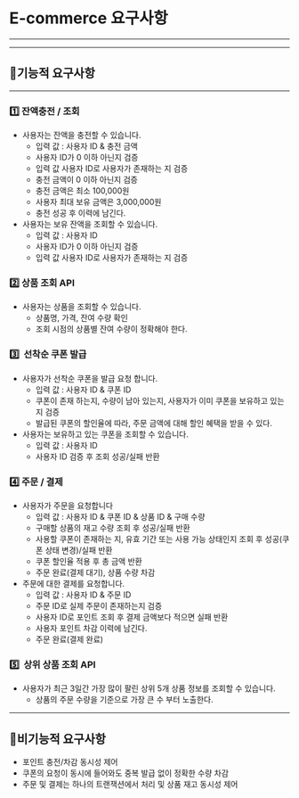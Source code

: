 # **E-commerce 요구사항**

---

---

## 🔶기능적 요구사항

---

### 1️⃣ **잔액충전 / 조회**

- 사용자는 잔액을 충전할 수 있습니다.
    - 입력 값 : 사용자 ID & 충전 금액
    - 사용자 ID가 0 이하 아닌지 검증
    - 입력 값 사용자 ID로 사용자가 존재하는 지 검증
    - 충전 금액이 0 이하 아닌지 검증
    - 충전 금액은 최소 100,000원
    - 사용자 최대 보유 금액은 3,000,000원
    - 충전 성공 후 이력에 남긴다.
- 사용자는 보유 잔액을 조회할 수 있습니다.
    - 입력 값 : 사용자 ID
    - 사용자 ID가 0 이하 아닌지 검증
    - 입력 값 사용자 ID로 사용자가 존재하는 지 검증

### 2️⃣ **상품 조회 API**

- 사용자는 상품을 조회할 수 있습니다.
    - 상품명, 가격, 잔여 수량 확인
    - 조회 시점의 상품별 잔여 수량이 정확해야 한다.

### 3️⃣  **선착순 쿠폰 발급**

- 사용자가 선착순 쿠폰을 발급 요청 합니다.
    - 입력 값 : 사용자 ID & 쿠폰 ID
    - 쿠폰이 존재 하는지, 수량이 남아 있는지, 사용자가 이미 쿠폰을 보유하고 있는지 검증
    - 발급된 쿠폰의 할인율에 따라, 주문 금액에 대해 할인 혜택을 받을 수 있다.
- 사용자는 보유하고 있는 쿠폰을 조회할 수 있습니다.
    - 입력 값 : 사용자 ID
    - 사용자 ID 검증 후 조회 성공/실패 반환

### 4️⃣ 주문 / 결제

- 사용자가 주문을 요청합니다
    - 입력 값 : 사용자 ID & 쿠폰 ID & 상품 ID & 구매 수량
    - 구매할 상품의 재고 수량 조회 후 성공/실패 반환
    - 사용할 쿠폰이 존재하는 지, 유효 기간 또는 사용 가능 상태인지 조회 후 성공(쿠폰 상태 변경)/실패 반환
    - 쿠폰 할인율 적용 후 총 금액 반환
    - 주문 완료(결제 대기), 상품 수량 차감
- 주문에 대한 결제를 요청합니다.
    - 입력 값 : 사용자 ID & 주문 ID
    - 주문 ID로 실제 주문이 존재하는지 검증
    - 사용자 ID로 포인트 조회 후 결제 금액보다 적으면 실패 반환
    - 사용자 포인트 차감 이력에 남긴다.
    - 주문 완료(결제 완료)

### 5️⃣  **상위 상품 조회 API**

- 사용자가 최근 3일간 가장 많이 팔린 상위 5개 상품 정보를 조회할 수 있습니다.
    - 상품의 주문 수량을 기준으로 가장 큰 수 부터 노출한다.

---

## 🔶비기능적 요구사항

- 포인트 충전/차감 동시성 제어
- 쿠폰의 요청이 동시에 들어와도 중복 발급 없이 정확한 수량 차감
- 주문 및 결제는 하나의 트랜잭션에서 처리 및 상품 재고 동시성 제어